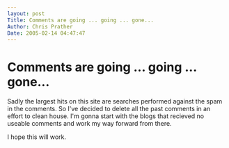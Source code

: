```yaml
---
layout: post
Title: Comments are going ... going ... gone...  
Author: Chris Prather
Date: 2005-02-14 04:47:47
---
```


# Comments are going ... going ... gone...
Sadly the largest hits on this site are searches performed against the spam in the comments. So I've decided to delete all the past comments in an effort to clean house. I'm gonna start with the blogs that recieved no useable comments and work my way forward from there.

I hope this will work.


